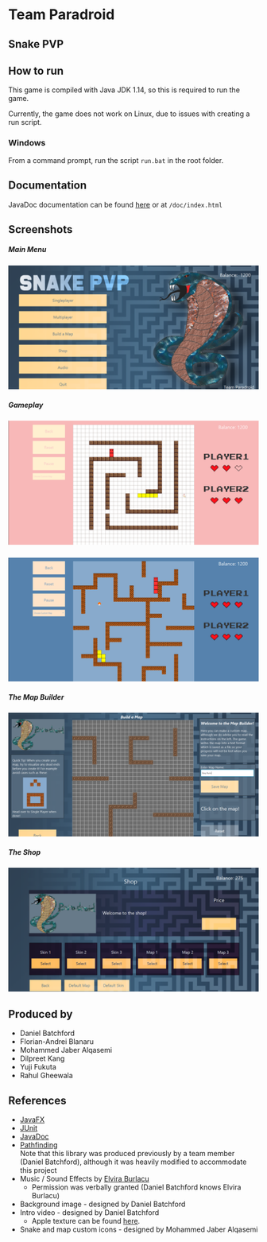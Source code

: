 # Team Paradroid
## Snake PVP

## How to run

This game is compiled with Java JDK 1.14, so this is required to run the game.

Currently, the game does not work on Linux, due to issues with creating a run script.

### Windows
From a command prompt, run the script `run.bat` in the root folder.

## Documentation
JavaDoc documentation can be found [here](/doc/index.html) or at `/doc/index.html`

## Screenshots
##### Main Menu
![Main Menu](readmeResources/1.png "Main Menu")
##### Gameplay
![Gameplay](readmeResources/2.png "Gameplay")
#####
![Gameplay](readmeResources/3.png "Gameplay")
##### The Map Builder
![Map Builder](readmeResources/4.png "Map Builder")
##### The Shop
![The Shop](readmeResources/5.png "The Shop")

## Produced by
- Daniel Batchford
- Florian-Andrei Blanaru
- Mohammed Jaber Alqasemi
- Dilpreet Kang
- Yuji Fukuta
- Rahul Gheewala

## References
 - [JavaFX](https://openjfx.io/)
 - [JUnit](https://junit.org/junit5/)
 - [JavaDoc](https://docs.oracle.com/javase/8/docs/technotes/tools/windows/javadoc.html)
 - [Pathfinding](https://github.com/danielbatchford/PathFinding)  
    Note that this library was produced previously by a team member (Daniel Batchford), although it was heavily modified to accommodate this project
 - Music / Sound Effects by [Elvira Burlacu](https://www.linkedin.com/in/elvira-burlacu/)  
    - Permission was verbally granted (Daniel Batchford knows Elvira Burlacu)
 - Background image - designed by Daniel Batchford
 - Intro video - designed by Daniel Batchford
    - Apple texture can be found [here](https://www.reddit.com/r/Art/comments/huktuk/apple_me_pixel_art_2020/).
 - Snake and map custom icons - designed by Mohammed Jaber Alqasemi

